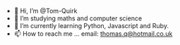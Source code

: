 - 👋 Hi, I’m @Tom-Quirk
- 👀 I’m studying maths and computer science
- 🌱 I’m currently learning Python, Javascript and Ruby.
- 📫 How to reach me ... email: thomas.q@hotmail.co.uk

<!---
Tom-Quirk/Tom-Quirk is a ✨ special ✨ repository because its `README.md` (this file) appears on your GitHub profile.
You can click the Preview link to take a look at your changes.
--->
